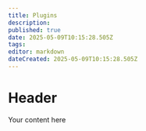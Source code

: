 ```yaml
---
title: Plugins
description: 
published: true
date: 2025-05-09T10:15:28.505Z
tags: 
editor: markdown
dateCreated: 2025-05-09T10:15:28.505Z
---
```


# Header
Your content here